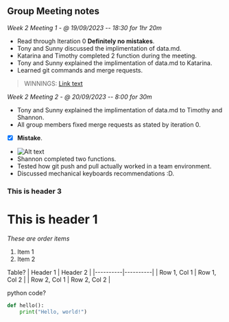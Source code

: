 ## Group Meeting notes

*Week 2 Meeting 1 - @ 19/09/2023 -- 18:30 for 1hr 20m*
- Read through Iteration 0 **Definitely no mistakes**.
- Tony and Sunny discussed the implimentation of data.md.
- Katarina and Timothy completed 2 function during the meeting.
- Tony and Sunny explained the implimentation of data.md to Katarina.
- Learned git commands and merge requests.

> WINNINGS: [Link text](https://www.winnings.com.au/)

*Week 2 Meeting 2 - @ 20/09/2023 -- 8:00 for 30m*
- Tony and Sunny explained the implimentation of data.md to Timothy and Shannon.
- All group members fixed merge requests as stated by iteration 0.
- [x] **Mistake**.
- ![Alt text](https://i.imgflip.com/73oqh6.png)
- Shannon completed two functions.
- Tested how git push and pull actually worked in a team environment.
- Discussed mechanical keyboards recommendations :D.

### This is header 3

# This is header 1

*These are order items*
1. Item 1
2. Item 2

Table?
| Header 1 | Header 2 |
|----------|----------|
| Row 1, Col 1 | Row 1, Col 2 |
| Row 2, Col 1 | Row 2, Col 2 |

python code?

```python
def hello():
    print("Hello, world!")
```





